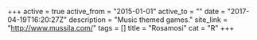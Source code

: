+++
active = true
active_from = "2015-01-01"
active_to = ""
date = "2017-04-19T16:20:27Z"
description = "Music themed games."
site_link = "http://www.mussila.com/"
tags = []
title = "Rosamosi"
cat = "R"
+++
